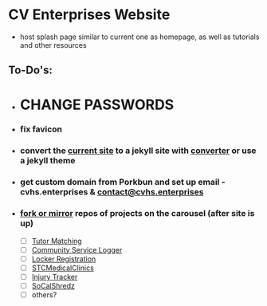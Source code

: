 # CV Enterprises Website
- host splash page similar to current one as homepage, as well as tutorials and other resources

## To-Do's:
- # CHANGE PASSWORDS
- ### fix favicon
[//]: # ( ✔️ - copy and paste this for completed items)
- ### convert the [current site](https://cv-enterprises.herokuapp.com/index.html) to a jekyll site with [converter](https://wordpress.org/plugins/jekyll-exporter/) or use a jekyll theme

- ### get custom domain from Porkbun and set up email - cvhs.enterprises & contact@cvhs.enterprises

- ### [fork or mirror](https://help.github.com/en/articles/duplicating-a-repository) repos of projects on the carousel (after site is up)
  - [ ] [Tutor Matching](https://github.com/VikramChilkunda/tutormatching)
  - [ ] [Community Service Logger](https://github.com/Conbonbot/Community_Service_Logger)
  - [ ] [Locker Registration](https://github.com/lyronctk/CVHS_lockers)
  - [ ] [STCMedicalClinics](https://github.com/lyronctk/STCMedicalClinics)
  - [ ] [Injury Tracker](https://github.com/jnakama/CV-Injury-App)
  - [ ] [SoCalShredz](https://github.com/jbrown3859/SCS)
  - [ ] others?
